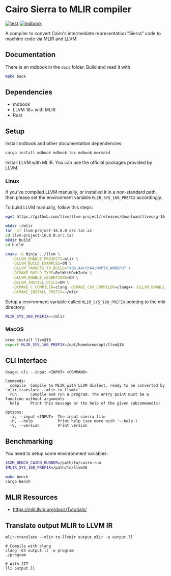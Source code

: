 # Cairo Sierra to MLIR compiler
[![test](https://github.com/lambdaclass/cairo_sierra_to_mlir/actions/workflows/ci.yml/badge.svg)](https://github.com/lambdaclass/cairo_sierra_to_mlir/actions/workflows/ci.yml)
[![mdbook](https://img.shields.io/badge/mdbook-link-blue)](https://lambdaclass.github.io/cairo_sierra_2_MLIR/)

A compiler to convert Cairo's intermediate representation "Sierra" code to machine code via MLIR and LLVM.

## Documentation

There is an mdbook in the `docs` folder. Build and read it with
```bash
make book
```

## Dependencies
- mdbook
- LLVM 16+ with MLIR
- Rust

## Setup

Install mdbook and other documentation dependencies:
```bash
cargo install mdbook mdbook-toc mdbook-mermaid
```

Install LLVM with MLIR. You can use the official packages provided by LLVM.

### Linux

If you've compiled LLVM manually, or installed it in a non-standard path, then please set the
environment variable `MLIR_SYS_160_PREFIX` accordingly.

To build LLVM manually, follow this steps:

```bash
wget https://github.com/llvm/llvm-project/releases/download/llvmorg-16.0.0/llvm-project-16.0.0.src.tar.xz

mkdir ~/mlir
tar -xf llvm-project-16.0.0.src.tar.xz
cd llvm-project-16.0.0.src.tar
mkdir build
cd build

cmake -G Ninja ../llvm \
   -DLLVM_ENABLE_PROJECTS=mlir \
   -DLLVM_BUILD_EXAMPLES=ON \
   -DLLVM_TARGETS_TO_BUILD="X86;AArch64;NVPTX;AMDGPU" \
   -DCMAKE_BUILD_TYPE=RelWithDebInfo \
   -DLLVM_ENABLE_ASSERTIONS=ON \
   -DLLVM_INSTALL_UTILS=ON \
   -DCMAKE_C_COMPILER=clang -DCMAKE_CXX_COMPILER=clang++ -DLLVM_ENABLE_LLD=ON \
   -DCMAKE_INSTALL_PREFIX=~/mlir
```

Setup a environment variable called `MLIR_SYS_160_PREFIX` pointing to the mlir directory:

```bash
MLIR_SYS_160_PREFIX=~/mlir
```

### MacOS
```bash
brew install llvm@16
export MLIR_SYS_160_PREFIX=/opt/homebrew/opt/llvm@16
```

## CLI Interface
```
Usage: cli --input <INPUT> <COMMAND>

Commands:
  compile  Compile to MLIR with LLVM dialect, ready to be converted by `mlir-translate --mlir-to-llvmir`
  run      Compile and run a program. The entry point must be a function without arguments
  help     Print this message or the help of the given subcommand(s)

Options:
  -i, --input <INPUT>  The input sierra file
  -h, --help           Print help (see more with '--help')
  -V, --version        Print version
```

## Benchmarking

You need to setup some envinronment variables:
```bash
$S2M_BENCH_CAIRO_RUNNER=/path/to/cairo-run
$MLIR_SYS_160_PREFIX=/path/to/llvm16
```

```bash
make bench
cargo bench
```

## MLIR Resources
- https://mlir.llvm.org/docs/Tutorials/

## Translate output MLIR to LLVM IR
```
mlir-translate --mlir-to-llvmir output.mlir -o output.ll

# Compile with clang
clang -O3 output.ll -o program
./program

# With JIT
lli output.ll
```

